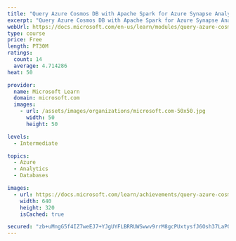 ```yaml
---
title: "Query Azure Cosmos DB with Apache Spark for Azure Synapse Analytics"
excerpt: "Query Azure Cosmos DB with Apache Spark for Azure Synapse Analytics"
webUrl: https://docs.microsoft.com/en-us/learn/modules/query-azure-cosmos-db-with-apache-spark-for-azure-synapse-analytics/
type: course
price: Free
length: PT30M
ratings:
  count: 14
  average: 4.714286
heat: 50

provider:
  name: Microsoft Learn
  domain: microsoft.com
  images:
    - url: /assets/images/organizations/microsoft.com-50x50.jpg
      width: 50
      height: 50

levels:
  - Intermediate

topics:
  - Azure
  - Analytics
  - Databases

images:
  - url: https://docs.microsoft.com/learn/achievements/query-azure-cosmos-db-with-apache-spark-for-azure-synapse-analytics-social.png
    width: 640
    height: 320
    isCached: true

secured: "zb+uMngG5f4IZ7weEJ7+YJgUYFLBRRUWSwwv9rrM8gcPUxtysfJ6Osh37LaPQnHyOJ6glwQq56tS97XlFKPH8T/dWnzOP5FaVSTMyj0eK8LcayZhRSOq71TophI7zfNv2p67qOjgG1eq5U6k2aAZ4GexxMTIxGOupoTLl7QT4Cd73EN+Vih4oNN9NFwX24EnPl4Ch/qIbRTGsQ4FX8oj9RlG/hccYURsJ6WePLg8reQROlUXGXvSIwmFDhOJzf75WTrb4E/1SfLO+g/COk4f6SXj23cPuHw0ZFX3ROjRNCeMQnAnJHpi/XZkH6o+kl2NbNu3mH1ay0dwMFfvZGoIaxWpUmpcNZlH4vMcQ632nBu1XWwvfOs2HYgAHejl9fwLb6174I5wFTsAUVgZPSVUZRuNLwGSp4A9xoQC65xgXag=;BPWtMLIyBRldxEGWAaeEVg=="
---
```


